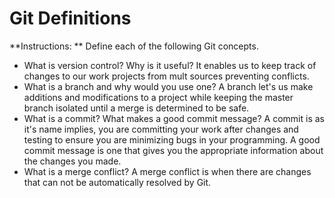 # Git Definitions

**Instructions: ** Define each of the following Git concepts.

* What is version control?  Why is it useful?
It enables us to keep track of changes to our work projects from mult sources preventing conflicts.
* What is a branch and why would you use one?
A branch let's us make additions and modifications to a project while keeping the master branch isolated until a merge is determined to be safe.
* What is a commit? What makes a good commit message?
A commit is as it's name implies, you are committing your work after changes and testing to ensure you are minimizing bugs in your programming. A good commit message is one that gives you the appropriate information about the changes you made.
* What is a merge conflict?
A merge conflict is when there are changes that can not be automatically resolved by Git.